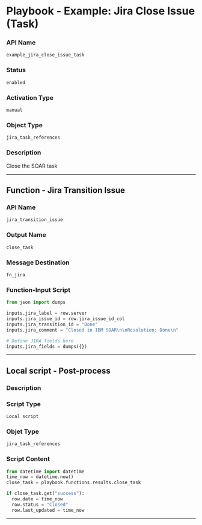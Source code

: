 <!--
    DO NOT MANUALLY EDIT THIS FILE
    THIS FILE IS AUTOMATICALLY GENERATED WITH resilient-sdk codegen
    Generated with resilient-sdk v49.0.4368
-->

# Playbook - Example: Jira Close Issue (Task)

### API Name
`example_jira_close_issue_task`

### Status
`enabled`

### Activation Type
`manual`

### Object Type
`jira_task_references`

### Description
Close the SOAR task


---
## Function - Jira Transition Issue

### API Name
`jira_transition_issue`

### Output Name
`close_task`

### Message Destination
`fn_jira`

### Function-Input Script
```python
from json import dumps

inputs.jira_label = row.server
inputs.jira_issue_id = row.jira_issue_id_col
inputs.jira_transition_id = "Done"
inputs.jira_comment = "Closed in IBM SOAR\n\nResolution: Done\n"

# Define JIRA fields here
inputs.jira_fields = dumps({})
```

---

## Local script - Post-process

### Description


### Script Type
`Local script`

### Objet Type
`jira_task_references`

### Script Content
```python
from datetime import datetime
time_now = datetime.now()
close_task = playbook.functions.results.close_task

if close_task.get("success"):
  row.date = time_now
  row.status = "Closed"
  row.last_updated = time_now
```

---
